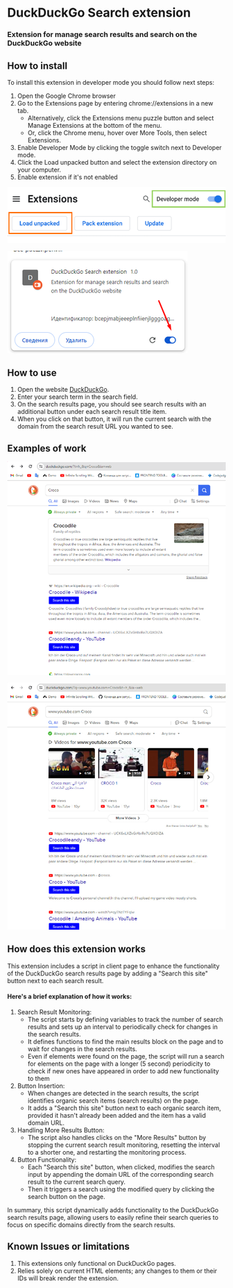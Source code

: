 # DuckDuckGo Search extension

### Extension for manage search results and search on the DuckDuckGo website

## How to install
To install this extension in developer mode you should follow next steps:
1. Open the Google Chrome browser
2. Go to the Extensions page by entering chrome://extensions in a new tab.
    - Alternatively, click the Extensions menu puzzle button and select Manage Extensions at the bottom of the menu.
    - Or, click the Chrome menu, hover over More Tools, then select Extensions.
3. Enable Developer Mode by clicking the toggle switch next to Developer mode.
4. Click the Load unpacked button and select the extension directory on your computer.
5. Enable extension if it's not enabled

![Load unpacked extension in Development mode](chrome-extension-dev-mode.png)

![Enable extension](extension-toggle.png)

## How to use
1. Open the website [DuckDuckGo](https://duckduckgo.com/).
2. Enter your search term in the search field.
3. On the search results page, you should see search results with an additional button under each search result title item.
4. When you click on that button, it will run the current search with the domain from the search result URL you wanted to see.

## Examples of work
![Search results with extension button](render-extension-button.png)

![Modified search field after clicking on extension button](result-of-clicking-button.jpg)

## How does this extension works
This extension includes a script in client page to enhance the functionality of the DuckDuckGo search results page by adding a "Search this site" button next to each search result. 
#### Here's a brief explanation of how it works:

1. Search Result Monitoring:
    - The script starts by defining variables to track the number of search results and sets up an interval to periodically check for changes in the search results.
    - It defines functions to find the main results block on the page and to wait for changes in the search results.
    - Even if elements were found on the page, the script will run a search for elements on the page with a longer (5 second) periodicity to check if new ones have appeared in order to add new functionality to them
2. Button Insertion:
    - When changes are detected in the search results, the script identifies organic search items (search results) on the page.
    - It adds a "Search this site" button next to each organic search item, provided it hasn't already been added and the item has a valid domain URL.
3. Handling More Results Button:
    - The script also handles clicks on the "More Results" button by stopping the current search result monitoring, resetting the interval to a shorter one, and restarting the monitoring process.
4. Button Functionality:
    - Each "Search this site" button, when clicked, modifies the search input by appending the domain URL of the corresponding search result to the current search query.
    - Then it triggers a search using the modified query by clicking the search button on the page.

In summary, this script dynamically adds functionality to the DuckDuckGo search results page, allowing users to easily refine their search queries to focus on specific domains directly from the search results.

## Known Issues or limitations
1. This extensions only functional on DuckDuckGo pages.
2. Relies solely on current HTML elements; any changes to them or their IDs will break render the extension.